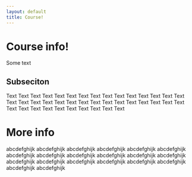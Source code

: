 ```yaml
---
layout: default
title: Course!
---
```

# Course info!

Some text

## Subseciton
 Text  Text  Text  Text  Text  Text  Text  Text  Text  Text  Text  Text  Text  Text  Text  Text  Text  Text  Text  Text  Text  Text  Text  Text  Text  Text  Text  Text  Text  Text  Text  Text  Text  Text  Text  Text  Text  Text  Text  Text 

# More info
abcdefghijk
abcdefghijk
abcdefghijk
abcdefghijk
abcdefghijk
abcdefghijk
abcdefghijk
abcdefghijk
abcdefghijk
abcdefghijk
abcdefghijk
abcdefghijk
abcdefghijk
abcdefghijk
abcdefghijk
abcdefghijk
abcdefghijk
abcdefghijk
abcdefghijk
abcdefghijk

